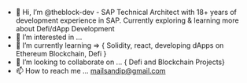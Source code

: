 - 👋 Hi, I’m @theblock-dev - SAP Technical Architect with 18+ years of development experience in SAP. Currently exploring & learning more about Defi/dApp Development
- 👀 I’m interested in ...
- 🌱 I’m currently learning => { Solidity, react, developing dApps on Ethereum Blockchain, Defi } 
- 💞️ I’m looking to collaborate on ... { Defi and Blockchain Projects}
- 📫 How to reach me ... mailsandip@gmail.com

<!---
theblock-dev/theblock-dev is a ✨ special ✨ repository because its `README.md` (this file) appears on your GitHub profile.
You can click the Preview link to take a look at your changes.
--->
